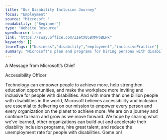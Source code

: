 ```yaml
---
title: "Our Disability Inclusion Journey"
focus: "Employment"
source: "Microsoft "
readability: ["Beginner"]
type: "Website Resource"
openSource: true
link: "https://sway.office.com/ZIetX05BXMPoBLHk"
keywords: []
learnTags: ["business","disability","employment","inclusivePractice"]
summary: "Microsoft's plan and programs for hiring persons with disabilities. "
---
```

A Message from Microsoft’s Chief

Accessibility Officer

Technology can empower people to achieve more, help strengthen education
opportunities, and make the workplace more inviting and inclusive for people
with disabilities. And with more than one billion people with disabilities in the
world, Microsoft believes accessibility and inclusion are essential to delivering
on our mission to empower every person and every organization on the planet
to achieve more. We are on a journey and continue to learn and grow as we move forward. We hope by sharing what we've learned, other organizations can build out and accelerate their disability inclusion programs, hire great talent, and reduce the
unemployment rate for people with disabilities.  Game on!
